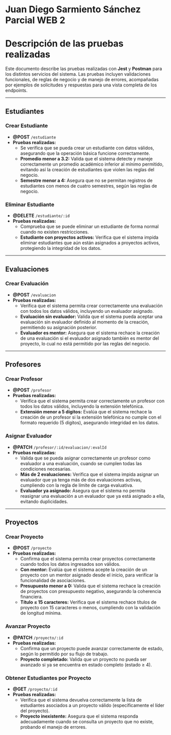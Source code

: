 # Juan Diego Sarmiento Sánchez Parcial WEB 2

# Descripción de las pruebas realizadas

Este documento describe las pruebas realizadas con **Jest** y **Postman** para los distintos servicios del sistema. Las pruebas incluyen validaciones funcionales, de reglas de negocio y de manejo de errores, acompañadas por ejemplos de solicitudes y respuestas para una vista completa de los endpoints.

---

## Estudiantes

### Crear Estudiante
- **@POST** `/estudiante`
- **Pruebas realizadas:**
  - Se verifica que se pueda crear un estudiante con datos válidos, asegurando que la operación básica funcione correctamente.
  - **Promedio menor a 3.2:** Valida que el sistema detecte y maneje correctamente un promedio académico inferior al mínimo permitido, evitando así la creación de estudiantes que violen las reglas del negocio.
  - **Semestre menor a 4:** Asegura que no se permitan registros de estudiantes con menos de cuatro semestres, según las reglas de negocio.

### Eliminar Estudiante
- **@DELETE** `/estudiante/:id`
- **Pruebas realizadas:**
  - Comprueba que se puede eliminar un estudiante de forma normal cuando no existen restricciones.
  - **Estudiante con proyectos activos:** Verifica que el sistema impida eliminar estudiantes que aún están asignados a proyectos activos, protegiendo la integridad de los datos.

---

## Evaluaciones

### Crear Evaluación
- **@POST** `/evaluacion`
- **Pruebas realizadas:**
  - Verifica que el sistema permita crear correctamente una evaluación con todos los datos válidos, incluyendo un evaluador asignado.
  - **Evaluación sin evaluador:** Valida que el sistema pueda aceptar una evaluación sin evaluador definido al momento de la creación, permitiendo su asignación posterior.
  - **Evaluador es mentor:** Asegura que el sistema rechace la creación de una evaluación si el evaluador asignado también es mentor del proyecto, lo cual no está permitido por las reglas del negocio.

---

## Profesores

### Crear Profesor
- **@POST** `/profesor`
- **Pruebas realizadas:**
  - Verifica que el sistema permita crear correctamente un profesor con todos los datos válidos, incluyendo la extensión telefónica.
  - **Extensión menor a 5 dígitos:** Evalúa que el sistema rechace la creación de un profesor si la extensión telefónica no cumple con el formato requerido (5 dígitos), asegurando integridad en los datos.

### Asignar Evaluador
- **@PATCH** `/profesor/:id/evaluacion/:evalId`
- **Pruebas realizadas:**
  - Valida que se pueda asignar correctamente un profesor como evaluador a una evaluación, cuando se cumplen todas las condiciones necesarias.
  - **Más de 2 evaluaciones:** Verifica que el sistema impida asignar un evaluador que ya tenga más de dos evaluaciones activas, cumpliendo con la regla de límite de carga evaluativa.
  - **Evaluador ya asignado:** Asegura que el sistema no permita reasignar una evaluación a un evaluador que ya está asignado a ella, evitando duplicidades.

---

## Proyectos

### Crear Proyecto
- **@POST** `/proyecto`
- **Pruebas realizadas:**
  - Confirma que el sistema permita crear proyectos correctamente cuando todos los datos ingresados son válidos.
  - **Con mentor:** Evalúa que el sistema acepte la creación de un proyecto con un mentor asignado desde el inicio, para verificar la funcionalidad de asociaciones.
  - **Presupuesto menor a 0:** Valida que el sistema rechace la creación de proyectos con presupuesto negativo, asegurando la coherencia financiera.
  - **Título ≤ 15 caracteres:** Verifica que el sistema rechace títulos de proyecto con 15 caracteres o menos, cumpliendo con la validación de longitud mínima.

### Avanzar Proyecto
- **@PATCH** `/proyecto/:id`
- **Pruebas realizadas:**
  - Confirma que un proyecto puede avanzar correctamente de estado, según lo permitido por su flujo de trabajo.
  - **Proyecto completado:** Valida que un proyecto no pueda ser avanzado si ya se encuentra en estado completo (estado ≥ 4).

### Obtener Estudiantes por Proyecto
- **@GET** `/proyecto/:id`
- **Pruebas realizadas:**
  - Verifica que el sistema devuelva correctamente la lista de estudiantes asociados a un proyecto válido (específicamente el líder del proyecto).
  - **Proyecto inexistente:** Asegura que el sistema responda adecuadamente cuando se consulta un proyecto que no existe, probando el manejo de errores.



